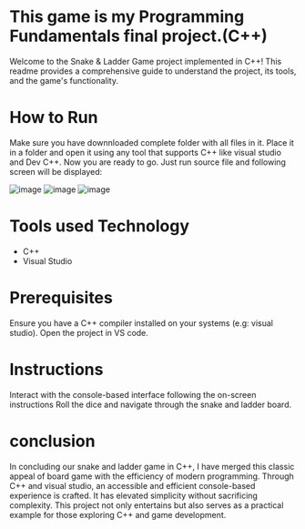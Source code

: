 # This game is my Programming Fundamentals final project.(C++)
Welcome to the Snake & Ladder Game project implemented in C++! 
This readme provides a comprehensive guide to understand the project, its tools, and the game's functionality.


# How to Run

Make sure you have downnloaded complete folder with all files in it.
Place it in a folder and open it using any tool that supports C++ like visual studio and Dev C++.
Now you are ready to go. Just run source file and following screen will be displayed:

![image](https://github.com/EmpressHoor/PF-lab/assets/99631687/38022664-ec25-4ef2-85a6-f90b0f923dac)
![image](https://github.com/EmpressHoor/PF-lab/assets/99631687/40ff26ed-f73d-4a73-ae48-bae466161eda)
![image](https://github.com/EmpressHoor/PF-lab/assets/99631687/fd3ef178-f316-4fa7-97ce-4341b30acb6d)

# Tools used Technology
* C++
* Visual Studio

# Prerequisites 
Ensure you have a C++ compiler installed on your systems (e.g: visual studio).
Open the project in VS code.

# Instructions
Interact with the console-based interface following the on-screen instructions
Roll the dice and navigate through the snake and ladder board.

# conclusion
In concluding our snake and ladder game in C++, I have merged this classic appeal of board game with the efficiency of modern programming. Through C++ and visual studio, an accessible and efficient console-based experience is crafted.
It has elevated simplicity without sacrificing complexity.
This project not only entertains but also serves as a practical example for those exploring C++ and game development.

